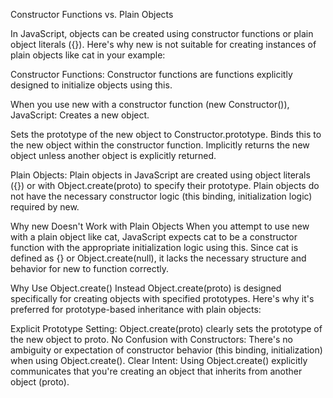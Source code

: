 Constructor Functions vs. Plain Objects

In JavaScript, objects can be created using constructor functions or plain object literals ({}). Here's why new is not suitable for creating instances of plain objects like cat in your example:

Constructor Functions:
Constructor functions are functions explicitly designed to initialize objects using this.

When you use new with a constructor function (new Constructor()), JavaScript:
Creates a new object.

Sets the prototype of the new object to Constructor.prototype.
Binds this to the new object within the constructor function.
Implicitly returns the new object unless another object is explicitly returned.

Plain Objects:
Plain objects in JavaScript are created using object literals ({}) or with Object.create(proto) to specify their prototype.
Plain objects do not have the necessary constructor logic (this binding, initialization logic) required by new.

Why new Doesn't Work with Plain Objects
When you attempt to use new with a plain object like cat, JavaScript expects cat to be a constructor function with the appropriate initialization logic using this. Since cat is defined as {} or Object.create(null), it lacks the necessary structure and behavior for new to function correctly.

Why Use Object.create() Instead
Object.create(proto) is designed specifically for creating objects with specified prototypes. Here's why it's preferred for prototype-based inheritance with plain objects:

Explicit Prototype Setting: Object.create(proto) clearly sets the prototype of the new object to proto.
No Confusion with Constructors: There's no ambiguity or expectation of constructor behavior (this binding, initialization) when using Object.create().
Clear Intent: Using Object.create() explicitly communicates that you're creating an object that inherits from another object (proto).